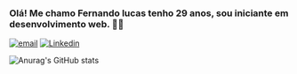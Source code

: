 ### Olá! Me chamo Fernando lucas tenho 29 anos, sou iniciante em desenvolvimento web. 👋😀

[![email](https://img.shields.io/badge/Microsoft_Outlook-0078D4?style=for-the-badge&logo=microsoft-outlook&logoColor=white)](https://outlook.live.com/mail/0/)
[![Linkedin](https://img.shields.io/badge/LinkedIn-0077B5?style=for-the-badge&logo=linkedin&logoColor=white)](https://www.linkedin.com/in/fernando-lucas-santos/)

![Anurag's GitHub stats](https://github-readme-stats.vercel.app/api?username=fernando-dev-web&show_icons=true&theme=dark)
